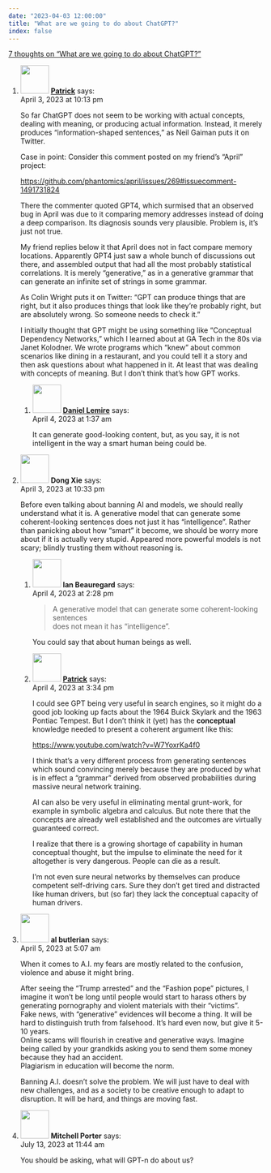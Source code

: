 ```yaml
---
date: "2023-04-03 12:00:00"
title: "What are we going to do about ChatGPT?"
index: false
---
```


[7 thoughts on &ldquo;What are we going to do about ChatGPT?&rdquo;](/lemire/blog/2023/04-03-what-are-we-going-to-do-about-chatgpt)

<ol class="comment-list">
<li id="comment-650056" class="comment even thread-even depth-1 parent">
<div class="comment-author vcard">
<img alt src="https://secure.gravatar.com/avatar/5d109eafc0efd7fe6e5ef707c0a75fa4?s=56&#038;d=mm&#038;r=g" srcset="https://secure.gravatar.com/avatar/5d109eafc0efd7fe6e5ef707c0a75fa4?s=112&#038;d=mm&#038;r=g 2x" class="avatar avatar-56 photo" height="56" width="56" decoding="async" /> <b class="fn"><a href="https://fexl.com" class="url" rel="ugc external nofollow">Patrick</a></b> <span class="says">says:</span> </div>
<div class="comment-metadata"><time datetime="2023-04-03T22:13:57+00:00">April 3, 2023 at 10:13 pm</time></a> </div>
<div class="comment-content">
<p>So far ChatGPT does not seem to be working with actual concepts, dealing with meaning, or producing actual information. Instead, it merely produces &ldquo;information-shaped sentences,&rdquo; as Neil Gaiman puts it on Twitter.</p>
<p>Case in point: Consider this comment posted on my friend&rsquo;s &ldquo;April&rdquo; project:</p>
<p><a href="https://github.com/phantomics/april/issues/269#issuecomment-1491731824" rel="nofollow ugc">https://github.com/phantomics/april/issues/269#issuecomment-1491731824</a></p>
<p>There the commenter quoted GPT4, which surmised that an observed bug in April was due to it comparing memory addresses instead of doing a deep comparison. Its diagnosis sounds very plausible. Problem is, it&rsquo;s just not true.</p>
<p>My friend replies below it that April does not in fact compare memory locations. Apparently GPT4 just saw a whole bunch of discussions out there, and assembled output that had all the most probably statistical correlations. It is merely &ldquo;generative,&rdquo; as in a generative grammar that can generate an infinite set of strings in some grammar.</p>
<p>As Colin Wright puts it on Twitter: &ldquo;GPT can produce things that are right, but it also produces things that look like they&rsquo;re probably right, but are absolutely wrong. So someone needs to check it.&rdquo;</p>
<p>I initially thought that GPT might be using something like &ldquo;Conceptual Dependency Networks,&rdquo; which I learned about at GA Tech in the 80s via Janet Kolodner. We wrote programs which &ldquo;knew&rdquo; about common scenarios like dining in a restaurant, and you could tell it a story and then ask questions about what happened in it. At least that was dealing with concepts of meaning. But I don&rsquo;t think that&rsquo;s how GPT works.</p>
</div>
<ol class="children">
<li id="comment-650061" class="comment byuser comment-author-lemire bypostauthor odd alt depth-2">
<div class="comment-author vcard">
<img alt src="https://secure.gravatar.com/avatar/2ca999bef9535950f5b84281a4dab006?s=56&#038;d=mm&#038;r=g" srcset="https://secure.gravatar.com/avatar/2ca999bef9535950f5b84281a4dab006?s=112&#038;d=mm&#038;r=g 2x" class="avatar avatar-56 photo" height="56" width="56" decoding="async" /> <b class="fn"><a href="https://lemire.me/en/" class="url" rel="ugc">Daniel Lemire</a></b> <span class="says">says:</span> </div>
<div class="comment-metadata"><time datetime="2023-04-04T01:37:24+00:00">April 4, 2023 at 1:37 am</time></a> </div>
<div class="comment-content">
<p>It can generate good-looking content, but, as you say, it is not intelligent in the way a smart human being could be.</p>
</div>
</li>
</ol>
</li>
<li id="comment-650058" class="comment even thread-odd thread-alt depth-1 parent">
<div class="comment-author vcard">
<img alt src="https://secure.gravatar.com/avatar/c8ad0bb46531ec604774486e5f6b098c?s=56&#038;d=mm&#038;r=g" srcset="https://secure.gravatar.com/avatar/c8ad0bb46531ec604774486e5f6b098c?s=112&#038;d=mm&#038;r=g 2x" class="avatar avatar-56 photo" height="56" width="56" loading="lazy" decoding="async" /> <b class="fn">Dong Xie</b> <span class="says">says:</span> </div>
<div class="comment-metadata"><time datetime="2023-04-03T22:33:32+00:00">April 3, 2023 at 10:33 pm</time></a> </div>
<div class="comment-content">
<p>Before even talking about banning AI and models, we should really understand what it is. A generative model that can generate some coherent-looking sentences does not just it has “intelligence”. Rather than panicking about how “smart” it become, we should be worry more about if it is actually very stupid. Appeared more powerful models is not scary; blindly trusting them without reasoning is.</p>
</div>
<ol class="children">
<li id="comment-650075" class="comment odd alt depth-2">
<div class="comment-author vcard">
<img alt src="https://secure.gravatar.com/avatar/c6951f957e2f5255ea13ece4030615cb?s=56&#038;d=mm&#038;r=g" srcset="https://secure.gravatar.com/avatar/c6951f957e2f5255ea13ece4030615cb?s=112&#038;d=mm&#038;r=g 2x" class="avatar avatar-56 photo" height="56" width="56" loading="lazy" decoding="async" /> <b class="fn">Ian Beauregard</b> <span class="says">says:</span> </div>
<div class="comment-metadata"><time datetime="2023-04-04T14:28:46+00:00">April 4, 2023 at 2:28 pm</time></a> </div>
<div class="comment-content">
<blockquote><p>
A generative model that can generate some coherent-looking sentences<br/>
does not mean it has “intelligence”.
</p></blockquote>
<p>You could say that about human beings as well.</p>
</div>
</li>
<li id="comment-650077" class="comment even depth-2">
<div class="comment-author vcard">
<img alt src="https://secure.gravatar.com/avatar/5d109eafc0efd7fe6e5ef707c0a75fa4?s=56&#038;d=mm&#038;r=g" srcset="https://secure.gravatar.com/avatar/5d109eafc0efd7fe6e5ef707c0a75fa4?s=112&#038;d=mm&#038;r=g 2x" class="avatar avatar-56 photo" height="56" width="56" loading="lazy" decoding="async" /> <b class="fn"><a href="https://fexl.com" class="url" rel="ugc external nofollow">Patrick</a></b> <span class="says">says:</span> </div>
<div class="comment-metadata"><time datetime="2023-04-04T15:34:23+00:00">April 4, 2023 at 3:34 pm</time></a> </div>
<div class="comment-content">
<p>I could see GPT being very useful in search engines, so it might do a good job looking up facts about the 1964 Buick Skylark and the 1963 Pontiac Tempest. But I don&rsquo;t think it (yet) has the <strong>conceptual</strong> knowledge needed to present a coherent argument like this:</p>
<p><a href="https://www.youtube.com/watch?v=W7YoxrKa4f0" rel="nofollow ugc">https://www.youtube.com/watch?v=W7YoxrKa4f0</a></p>
<p>I think that&rsquo;s a very different process from generating sentences which sound convincing merely because they are produced by what is in effect a &ldquo;grammar&rdquo; derived from observed probabilities during massive neural network training.</p>
<p>AI can also be very useful in eliminating mental grunt-work, for example in symbolic algebra and calculus. But note there that the concepts are already well established and the outcomes are virtually guaranteed correct.</p>
<p>I realize that there is a growing shortage of capability in human conceptual thought, but the impulse to eliminate the need for it altogether is very dangerous. People can die as a result.</p>
<p>I&rsquo;m not even sure neural networks by themselves can produce competent self-driving cars. Sure they don&rsquo;t get tired and distracted like human drivers, but (so far) they lack the conceptual capacity of human drivers.</p>
</div>
</li>
</ol>
</li>
<li id="comment-650086" class="comment odd alt thread-even depth-1">
<div class="comment-author vcard">
<img alt src="https://secure.gravatar.com/avatar/f563d2c396670b795551bd62a7f7c441?s=56&#038;d=mm&#038;r=g" srcset="https://secure.gravatar.com/avatar/f563d2c396670b795551bd62a7f7c441?s=112&#038;d=mm&#038;r=g 2x" class="avatar avatar-56 photo" height="56" width="56" loading="lazy" decoding="async" /> <b class="fn">al butlerian</b> <span class="says">says:</span> </div>
<div class="comment-metadata"><time datetime="2023-04-05T05:07:01+00:00">April 5, 2023 at 5:07 am</time></a> </div>
<div class="comment-content">
<p>When it comes to A.I. my fears are mostly related to the confusion, violence and abuse it might bring.</p>
<p>After seeing the &ldquo;Trump arrested&rdquo; and the &ldquo;Fashion pope&rdquo; pictures, I imagine it won&rsquo;t be long until people would start to harass others by generating pornography and violent materials with their &ldquo;victims&rdquo;.<br/>
Fake news, with &ldquo;generative&rdquo; evidences will become a thing. It will be hard to distinguish truth from falsehood. It&rsquo;s hard even now, but give it 5-10 years.<br/>
Online scams will flourish in creative and generative ways. Imagine being called by your grandkids asking you to send them some money because they had an accident.<br/>
Plagiarism in education will become the norm.</p>
<p>Banning A.I. doesn&rsquo;t solve the problem. We will just have to deal with new challenges, and as a society to be creative enough to adapt to disruption. It will be hard, and things are moving fast.</p>
</div>
</li>
<li id="comment-652945" class="comment even thread-odd thread-alt depth-1">
<div class="comment-author vcard">
<img alt src="https://secure.gravatar.com/avatar/202a1c5e62aa951895ae5a267392c0f1?s=56&#038;d=mm&#038;r=g" srcset="https://secure.gravatar.com/avatar/202a1c5e62aa951895ae5a267392c0f1?s=112&#038;d=mm&#038;r=g 2x" class="avatar avatar-56 photo" height="56" width="56" loading="lazy" decoding="async" /> <b class="fn">Mitchell Porter</b> <span class="says">says:</span> </div>
<div class="comment-metadata"><time datetime="2023-07-13T11:44:35+00:00">July 13, 2023 at 11:44 am</time></a> </div>
<div class="comment-content">
<p>You should be asking, what will GPT-n do about us?</p>
</div>
</li>
</ol>
